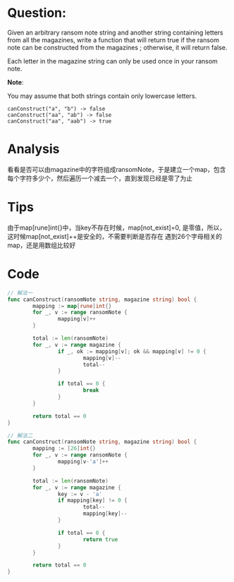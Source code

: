 # Question:

Given an arbitrary ransom note string and another string containing letters from all the magazines, write a function that will return true if the ransom note can be constructed from the magazines ; otherwise, it will return false.

Each letter in the magazine string can only be used once in your ransom note.

**Note**:

You may assume that both strings contain only lowercase letters.
```
canConstruct("a", "b") -> false
canConstruct("aa", "ab") -> false
canConstruct("aa", "aab") -> true
```

# Analysis

看看是否可以由magazine中的字符组成ransomNote，于是建立一个map，包含每个字符多少个，然后遍历一个减去一个，直到发现已经是零了为止

# Tips

由于map[rune]int{}中，当key不存在时候，map[not_exist]=0, 是零值，所以，这时候map[not_exist]++是安全的，不需要判断是否存在
遇到26个字母相关的map，还是用数组比较好

# Code

```go
// 解法一
func canConstruct(ransomNote string, magazine string) bool {
        mapping := map[rune]int{}
        for _, v := range ransomNote {
                mapping[v]++
        }

        total := len(ransomNote)
        for _, v := range magazine {
                if _, ok := mapping[v]; ok && mapping[v] != 0 {
                        mapping[v]--
                        total--
                }

                if total == 0 {
                        break
                }
        }

        return total == 0
}
```

```go
// 解法二
func canConstruct(ransomNote string, magazine string) bool {
        mapping := [26]int{}
        for _, v := range ransomNote {
                mapping[v-'a']++
        }

        total := len(ransomNote)
        for _, v := range magazine {
                key := v - 'a'
                if mapping[key] != 0 {
                        total--
                        mapping[key]--
                }

                if total == 0 {
                        return true
                }
        }

        return total == 0
}
```
